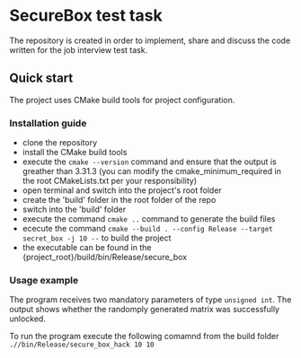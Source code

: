 # SecureBox test task

The repository is created in order to implement, share and discuss the code written for the job interview test task.

## Quick start

The project uses CMake build tools for project configuration.

### Installation guide

* clone the repository
* install the CMake build tools
* execute the `cmake --version` command and ensure that the output is greather than 3.31.3 (you can modify the cmake_minimum_required in the root CMakeLists.txt per your responsibility)
* open terminal and switch into the project's root folder
* create the 'build' folder in the root folder of the repo
* switch into the 'build' folder
* execute the command `cmake ..` command to generate the build files
* ececute the command `cmake --build . --config Release --target secret_box -j 10 --` to build the project
* the executable can be found in the {project_root}/build/bin/Release/secure_box

### Usage example

The program receives two mandatory parameters of type `unsigned int`. The output shows whether the randomply generated matrix was successfully unlocked.

To run the program execute the following comamnd from the build folder `.//bin/Release/secure_box_hack 10 10`
